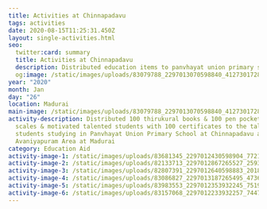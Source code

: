 ```yaml
---
title: Activities at Chinnapadavu
tags: activities
date: 2020-08-15T11:25:31.450Z
layout: single-activities.html
seo:
  twitter:card: summary
  title: Activities at Chinnapadavu
  description: Distributed education items to panvhayat union primary school at Chinnapadavu
  og:image: /static/images/uploads/83079788_2297013070598840_4127301728498352128_o_2297013067265507.jpg
year: "2020"
month: Jan
day: "26"
location: Madurai
main-image: /static/images/uploads/83079788_2297013070598840_4127301728498352128_o_2297013067265507.jpg
activity-description: Distributed 100 thirukural books & 100 pen pockets & 100
  scales & motivated talented students with 100 certificates to the talented
  students studying in Panvhayat Union Primary School at Chinnapadavu around
  Avaniyapuram Area at Madurai
category: Education Aid
activity-image-1: /static/images/uploads/83681345_2297012430598904_772154348665831424_o_2297012423932238.jpg
activity-image-2: /static/images/uploads/82133713_2297012867265527_2593858624115703808_o_2297012860598861.jpg
activity-image-3: /static/images/uploads/82807391_2297012640598883_2018032195532226560_o_2297012637265550.jpg
activity-image-4: /static/images/uploads/83086827_2297013187265495_4736337492754563072_o_2297013183932162.jpg
activity-image-5: /static/images/uploads/83983553_2297012353932245_7519941836362743808_o_2297012350598912.jpg
activity-image-6: /static/images/uploads/83157068_2297012233932257_7447961968347971584_o_2297012230598924.jpg
---
```

